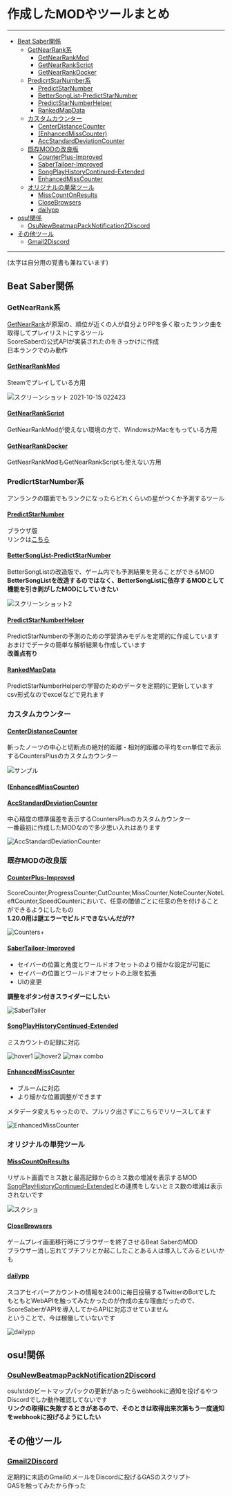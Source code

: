 # 作成したMODやツールまとめ<!-- omit in toc -->
---

- [Beat Saber関係](#beat-saber関係)
  - [GetNearRank系](#getnearrank系)
    - [GetNearRankMod](#getnearrankmod)
    - [GetNearRankScript](#getnearrankscript)
    - [GetNearRankDocker](#getnearrankdocker)
  - [PredicrtStarNumber系](#predicrtstarnumber系)
    - [PredictStarNumber](#predictstarnumber)
    - [BetterSongList-PredictStarNumber](#bettersonglist-predictstarnumber)
    - [PredictStarNumberHelper](#predictstarnumberhelper)
    - [RankedMapData](#rankedmapdata)
  - [カスタムカウンター](#カスタムカウンター)
    - [CenterDistanceCounter](#centerdistancecounter)
    - [(EnhancedMissCounter)](#enhancedmisscounter)
    - [AccStandardDeviationCounter](#accstandarddeviationcounter)
  - [既存MODの改良版](#既存modの改良版)
    - [CounterPlus-Improved](#counterplus-improved)
    - [SaberTailoer-Improved](#sabertailoer-improved)
    - [SongPlayHistoryContinued-Extended](#songplayhistorycontinued-extended)
    - [EnhancedMissCounter](#enhancedmisscounter-1)
  - [オリジナルの単発ツール](#オリジナルの単発ツール)
    - [MissCountOnResults](#misscountonresults)
    - [CloseBrowsers](#closebrowsers)
    - [dailypp](#dailypp)
- [osu!関係](#osu関係)
  - [OsuNewBeatmapPackNotification2Discord](#osunewbeatmappacknotification2discord)
- [その他ツール](#その他ツール)
  - [Gmail2Discord](#gmail2discord)

---

(太字は自分用の覚書も兼ねています)

## Beat Saber関係

### GetNearRank系

[GetNearRank](https://github.com/culage/GetNearRank)が原案の、順位が近くの人が自分よりPPを多く取ったランク曲を取得してプレイリストにするツール<br>
ScoreSaberの公式APIが実装されたのをきっかけに作成<br>
日本ランクでのみ動作<br>

#### [GetNearRankMod](https://github.com/rakkyo150/GetNearRankMod)
Steamでプレイしている方用

![スクリーンショット 2021-10-15 022423](https://user-images.githubusercontent.com/86054813/137366553-a565529a-0d47-4335-a632-029e226efcd6.png)


#### [GetNearRankScript](https://github.com/rakkyo150/GetNearRankScript)
GetNearRankModが使えない環境の方で、WindowsかMacをもっている方用

#### [GetNearRankDocker](https://github.com/rakkyo150/GetNearRankDocker)
GetNearRankModもGetNearRankScriptも使えない方用

### PredicrtStarNumber系
アンランクの譜面でもランクになったらどれくらいの星がつくか予測するツール

#### [PredictStarNumber](https://github.com/rakkyo150/GetNearRankScript)
ブラウザ版<br>
リンクは[こちら](https://predictstarnumber.herokuapp.com/)

#### [BetterSongList-PredictStarNumber](https://github.com/rakkyo150/BetterSongList-PredictStarNumber)
BetterSongListの改造版で、ゲーム内でも予測結果を見ることができるMOD<br>
**BetterSongListを改造するのではなく、BetterSongListに依存するMODとして機能を引き剥がしたMODにしていきたい**

![スクリーンショット2](https://user-images.githubusercontent.com/86054813/149370978-b97d82a1-ac4a-4268-93e2-817752d37ee0.png)

#### [PredictStarNumberHelper](https://github.com/rakkyo150/PredictStarNumberHelper)
PredictStarNumberの予測のための学習済みモデルを定期的に作成しています<br>
おまけでデータの簡単な解析結果も作成しています<br>
**改善点有り**

#### [RankedMapData](https://github.com/rakkyo150/RankedMapData)
PredictStarNumberHelperの学習のためのデータを定期的に更新しています<br>
csv形式なのでexcelなどで見れます

### カスタムカウンター

#### [CenterDistanceCounter](https://github.com/rakkyo150/CenterDistanceCounter)
斬ったノーツの中心と切断点の絶対的距離・相対的距離の平均をcm単位で表示するCountersPlusのカスタムカウンター

![サンプル](https://github.com/rakkyo150/CenterDistanceCounter/raw/master/Images/sample.png)

#### ([EnhancedMissCounter](#enhancedmisscounter-1))

#### [AccStandardDeviationCounter](https://github.com/rakkyo150/AccStandardDeviationCounter)
中心精度の標準偏差を表示するCountersPlusのカスタムカウンター<br>
一番最初に作成したMODなので多少思い入れはあります

![AccStandardDeviationCounter](https://github.com/rakkyo150/AccStandardDeviationCounter/raw/master/Images/sample.jpg)

### 既存MODの改良版

#### [CounterPlus-Improved](https://github.com/rakkyo150/CounterPlus-Improved)
ScoreCounter,ProgressCounter,CutCounter,MissCounter,NoteCounter,NoteLeftCounter,SpeedCounterにおいて、任意の閾値ごとに任意の色を付けることができるようにしたもの<br>
**1.20.0用は謎エラーでビルドできないんだが??**

![Counters+](https://github.com/rakkyo150/CounterPlus-Improved/raw/master/Images/Counters%2B.png)

#### [SaberTailoer-Improved](https://github.com/rakkyo150/SaberTailor-Improved)
- セイバーの位置と角度とワールドオフセットのより細かな設定が可能に
- セイバーの位置とワールドオフセットの上限を拡張
- UIの変更

**調整をボタン付きスライダーにしたい**

![SaberTailer](https://github.com/rakkyo150/SaberTailor-Improved/raw/master/Images/process5.png)

#### [SongPlayHistoryContinued-Extended](https://github.com/rakkyo150/SongPlayHistoryContinued-Extended)
ミスカウントの記録に対応

![hover1](https://user-images.githubusercontent.com/86054813/132974076-e95b8ee9-0e36-49e6-a7f6-28cf983983a0.png)
![hover2](https://user-images.githubusercontent.com/86054813/132974178-5a64ea43-24ff-45ac-a196-2e17e7749024.png)
![max combo](https://user-images.githubusercontent.com/86054813/132974188-2a3af5e4-959f-458c-b985-e471cb67f945.png)

#### [EnhancedMissCounter](https://github.com/rakkyo150/EnhancedMissCounter)
- ブルームに対応
- より細かな位置調整ができます
  
メタデータ変えちゃったので、プルリク出さずにこちらでリリースしてます

![EnhancedMissCounter](https://pbs.twimg.com/media/FNl6l-4aMAEvNK7?format=jpg&name=small)

### オリジナルの単発ツール

#### [MissCountOnResults](https://github.com/rakkyo150/MissCountOnResults)
リザルト画面でミス数と最高記録からのミス数の増減を表示するMOD<br>
[SongPlayHistoryContinued-Extended](#SongPlayHistoryContinued-Extended)との連携をしないとミス数の増減は表示されないです

![スクショ](https://user-images.githubusercontent.com/86054813/133114217-15b24401-343d-4bd2-9ffa-f3381dea164f.jpg)

#### [CloseBrowsers](https://github.com/rakkyo150/CloseBrowsers)
ゲームプレイ画面移行時にブラウザーを終了させるBeat SaberのMOD<br>
ブラウザー消し忘れてプチフリとか起こしたことある人は導入してみるといいかも

#### [dailypp](https://github.com/rakkyo150/dailypp)
スコアセイバーアカウントの情報を24:00に毎日投稿するTwitterのBotでした<br>
もともとWebAPIを触ってみたかったのが作成の主な理由だったので、ScoreSaberがAPIを導入してからAPIに対応させていません<br>
ということで、今は稼働していないです

![dailypp](https://user-images.githubusercontent.com/86054813/126014296-f4f4d666-74af-455f-80e6-1fcb8462273e.png)


## osu!関係

### [OsuNewBeatmapPackNotification2Discord](https://github.com/rakkyo150/OsuNewBeatmapPackNotification2Discord)
osu!stdのビートマップパックの更新があったらwebhookに通知を投げるやつ<br>
Discordでしか動作確認してないです<br>
**リンクの取得に失敗するときがあるので、そのときは取得出来次第もう一度通知をwebhookに投げるようにしたい**

## その他ツール

### [Gmail2Discord](https://github.com/rakkyo150/Gmail2Discord)
定期的に未読のGmailのメールをDiscordに投げるGASのスクリプト<br>
GASを触ってみたから作った